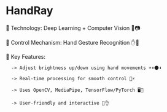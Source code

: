 # HandRay
🔹 Technology: Deep Learning + Computer Vision 🧠📷

🔹 Control Mechanism: Hand Gesture Recognition ✋🤖

🔹 Key Features:

      -> Adjust brightness up/down using hand movements ☀️⬆️🌑⬇️
      
      -> Real-time processing for smooth control 🎥⚡
      
      -> Uses OpenCV, MediaPipe, TensorFlow/PyTorch 🖥️🔬
      
      -> User-friendly and interactive 🌟👌
